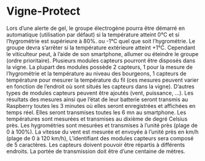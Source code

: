 # Vigne-Protect

Lors d’une alerte de gel, le groupe électrogène pourra être démarré en automatique (utilisation par défaut) si la température atteint 0°C et si l’hygrométrie est supérieure à 80%. ou -1°C quel que soit l’hygrométrie. Le groupe devra s’arrêter si la température extérieure atteint +1°C. Cependant le viticulteur peut, à l’aide de son smartphone, allumer ou éteindre le groupe (ordre prioritaire).
Plusieurs modules capteurs pourront être disposés dans la vigne. La plupart des modules possède 2 capteurs, 1 pour la mesure de l’hygrométrie et la température au niveau des bourgeons, 1 capteurs de température pour mesurer la température du fil (ces mesures peuvent varier en fonction de l’endroit où sont situés les capteurs dans la vigne). D’autres types de modules capteurs peuvent être ajoutés (vent, puissance, …). Les résultats des mesures ainsi que l’état de leur batterie seront transmis au Raspberry toutes les 3 minutes où elles seront enregistrées et affichées en temps réel. Elles seront transmises toutes les 6 mn au smartphone.
Les températures sont mesurées et transmises au dixième de degré Celsius près.
Les hygrométries sont mesurées et transmises à l’unité près (plage de 0 à 100%).
La vitesse du vent est mesurée et envoyée à l’unité près en km/h (plage de 0 à 120 km/h),
L’identifiant des modules capteurs sera composé de 5 caractères. 
Les capteurs doivent pouvoir être répartis à différents endroits. La portée de transmission doit être d’une centaine de mètres. 
